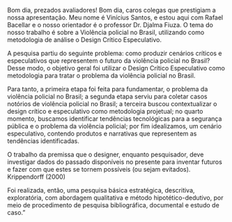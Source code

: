 

Bom dia, prezados avaliadores! Bom dia, caros colegas que prestigiam a nossa apresentação. Meu nome é Vinícius Santos, e estou aqui com Rafael Bacellar e o nosso orientador é o professor Dr. Djalma Fiuza. O tema do nosso trabalho é sobre 
a Violência policial no Brasil, utilizando como metodologia de análise o Design Crítico Especulativo.

 A pesquisa partiu do seguinte problema: como produzir cenários críticos e especulativos que representem o futuro da violência policial no Brasil? Desse modo, o objetivo geral foi utilizar o Design Crítico Especulativo como metodologia para tratar o problema da violência policial no Brasil.

Para tanto, a primeira etapa foi feita para fundamentar, o problema da violência policial no Brasil; a segunda etapa serviu para coletar casos notórios de violência policial no Brasil; a terceira buscou contextualizar o design crítico e especulativo como metodologia projetual; no quarto momento, buscamos identificar tendências tecnológicas para a segurança pública e o problema da violência policial; por fim idealizamos, um cenário especulativo,  contendo produtos e narrativas que representem as tendências identificadas.

O trabalho da premissa que o designer, enquanto pesquisador, deve investigar dados do passado disponíveis no presente para inventar futuros e fazer com que estes se tornem possíveis (ou sejam evitados).             Krippendorff (2000)

Foi realizada, então, uma pesquisa básica estratégica, descritiva, exploratória, com abordagem qualitativa e método hipotético-dedutivo, por meio de procedimento de pesquisa bibliográfica, documental e estudo de caso.”